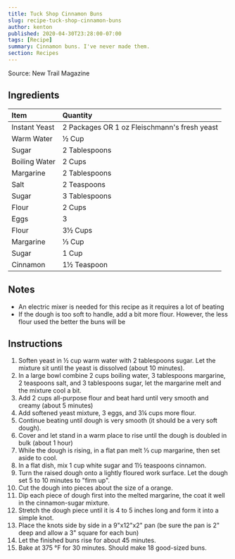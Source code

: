 ```yaml
---
title: Tuck Shop Cinnamon Buns
slug: recipe-tuck-shop-cinnamon-buns
author: kenton
published: 2020-04-30T23:28:00-07:00
tags: [Recipe]
summary: Cinnamon buns. I've never made them.
section: Recipes
---
```


Source: New Trail Magazine

## Ingredients

| Item | Quantity |
|:-|:-|
| Instant Yeast | 2 Packages OR 1 oz Fleischmann's fresh yeast |
| Warm Water | ½ Cup |
| Sugar | 2 Tablespoons |
| Boiling Water | 2 Cups |
| Margarine | 2 Tablespoons |
| Salt | 2 Teaspoons |
| Sugar | 3 Tablespoons |
| Flour | 2 Cups |
| Eggs | 3 |
| Flour | 3½ Cups |
| Margarine | ⅓ Cup |
| Sugar | 1 Cup |
| Cinnamon | 1½ Teaspoon |

## Notes

* An electric mixer is needed for this recipe as it requires a lot of beating
* If the dough is too soft to handle, add a bit more flour. However, the less flour used the better the buns will be

## Instructions

1. Soften yeast in ½ cup warm water with 2 tablespoons sugar. Let the mixture sit until the yeast is dissolved (about 10 minutes).
2. In a large bowl combine 2 cups boiling water, 3 tablespoons margarine, 2 teaspoons salt, and 3 tablespoons sugar, let the margarine melt and the mixture cool a bit.
3. Add 2 cups all-purpose flour and beat hard until very smooth and creamy (about 5 minutes)
4. Add softened yeast mixture, 3 eggs, and 3¼ cups more flour.
5. Continue beating until dough is very smooth (it should be a very soft dough).
6. Cover and let stand in a warm place to rise until the dough is doubled in bulk (about 1 hour)
7. While the dough is rising, in a flat pan melt ⅓ cup margarine, then set aside to cool.
8. In a flat dish, mix 1 cup white sugar and 1½ teaspoons cinnamon.
9. Turn the raised dough onto a lightly floured work surface. Let the dough set 5 to 10 minutes to "firm up".
10. Cut the dough into pieces about the size of a orange.
11. Dip each piece of dough first into the melted margarine, the coat it well in the cinnamon-sugar mixture.
12. Stretch the dough piece until it is 4 to 5 inches long and form it into a simple knot.
13. Place the knots side by side in a 9"x12"x2" pan (be sure the pan is 2" deep and allow a 3" square for each bun)
14. Let the finished buns rise for about 45 minutes.
15. Bake at 375 °F for 30 minutes. Should make 18 good-sized buns.

